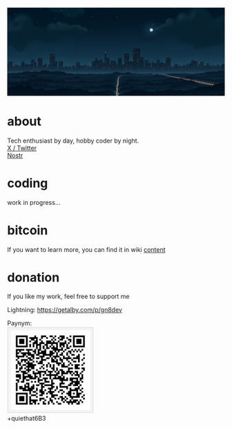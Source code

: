 ![created by romangn8](https://github.com/romangn8/home/blob/main/picture/header.png)
# about
Tech enthusiast by day, hobby coder by night. <br />
[X / Twitter](https://x.com/gn8dev/) <br />
[Nostr](https://primal.net/p/npub1uxccf5wkt5nwl5knmgxx423awcncjsgaa5vgvgnm9up20trxy2ds200wp8) <br >
# coding
work in progress...
# bitcoin 
If you want to learn more, you can find it in wiki
[content](https://github.com/romangn8/bitcoin-content/wiki/)
# donation
If you like my work, feel free to support me <br />

Lightning:
https://getalby.com/p/gn8dev <br />

Paynym: <br />
<img src="https://github.com/romangn8/home/blob/main/picture/paynym.png" width="200" title="titel" alt="alt" /> <br />
+quiethat6B3 <br />

